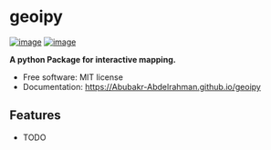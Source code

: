 # geoipy


[![image](https://img.shields.io/pypi/v/geoipy.svg)](https://pypi.python.org/pypi/geoipy)
[![image](https://img.shields.io/conda/vn/conda-forge/geoipy.svg)](https://anaconda.org/conda-forge/geoipy)


**A python Package for interactive mapping.**


-   Free software: MIT license
-   Documentation: https://Abubakr-Abdelrahman.github.io/geoipy
    

## Features

-   TODO
